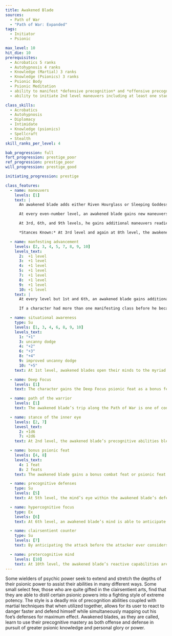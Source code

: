 ```yaml
---
title: Awakened Blade
sources:
  - Path of War
  - "Path of War: Expanded"
tags:
  - Initiator
  - Psionic

max_level: 10
hit_die: 10
prerequisites:
  - Acrobatics 5 ranks
  - Autohypnosis 4 ranks
  - Knowledge (Martial) 3 ranks
  - Knowledge (Psionics) 3 ranks
  - Psionic Body
  - Psionic Meditation
  - ability to manifest *defensive precognition* and *offensive precognition*
  - ability to initiate 2nd level maneuvers including at least one stance

class_skills:
  - Acrobatics
  - Autohypnosis
  - Diplomacy
  - Intimidate
  - Knowledge (psionics)
  - Spellcraft
  - Stealth
skill_ranks_per_level: 4

bab_progression: full
fort_progression: prestige_poor
ref_progression: prestige_poor
will_progression: prestige_good

initiating_progression: prestige

class_features:
  - name: maneuvers
    levels: [1]
    text: |
      An awakened blade adds either Riven Hourglass or Sleeping Goddess to his list of available disciplines. If he does not have that discipline's associated skill as a class skill, he gains it as a class skill.

      At every even-number level, an awakened blade gains new maneuvers known from any discipline he has access to (whether from a martial disciple class, Awakened Blade, or the [Martial Training](/feats/martial-training/) feat). He must meet a maneuver’s prerequisites to learn it. The character adds his full awakened blade levels to his initiator level to determine his total initiator level and his highest-level maneuvers known.

      At 3rd, 6th, and 9th levels, he gains additional maneuvers readied per day, and and 2nd, 5th, and 8th levels he may exchange a known maneuver for a different maneuver that he qualifies for.

      *Stances Known:* At 3rd level and again at 8th level, the awakened blade learns a new martial stance from his available disciplines. He must meet the stance’s prerequisites to learn it.

  - name: manfesting advancement
    levels: [2, 3, 4, 5, 7, 8, 9, 10]
    levels_text:
      2:  +1 level
      3:  +1 level
      4:  +1 level
      5:  +1 level
      7:  +1 level
      8:  +1 level
      9:  +1 level
      10: +1 level
    text: |
      At every level but 1st and 6th, an awakened blade gains additional power points per day and access to new powers as if he had also gained a level in whatever manifesting class he belonged to before he added the prestige class. He does not, however, gain any other benefit a character of that class would have gained (bonus feats, metapsionic or item creation feats, and so on). This essentially means that he adds the level of awakened blade to the level of whatever manifesting class the character has, and then determines power points per day, powers known, and manifester level accordingly.

      If a character had more than one manifesting class before he became an awakened blade, he must decide to which class he adds the new level of awakened blade for the purpose of determining power points per day, powers known, and manifester level.

  - name: situational awareness
    type: Su
    levels: [1, 3, 4, 6, 8, 9, 10]
    levels_text:
      1: "+1"
      3: uncanny dodge
      4: "+2"
      6: "+3"
      8: "+4"
      9: improved uncanny dodge
      10: "+5"
    text: At 1st level, awakened blades open their minds to the myriad of potential futures that could lead to his victory in battle and to his continued defense. Similar in effect to the danger sense psionic power, the character adds half his class level (rounded down, minimum of +1) to his initiative rolls as an insight bonus. He may also add this bonus to his AC as a dodge bonus or Reflex saves to avoid traps and their attacks. This bonus stacks with bonuses gained from the trap sense class feature. At 3rd level, the character gains the benefits of the uncanny dodge ability. At 9th level, the character gains the improved uncanny dodge ability.

  - name: Deep Focus
    levels: [1]
    text: The character gains the Deep Focus psionic feat as a bonus feat at 1st level.

  - name: path of the warrior
    levels: [1]
    text: The awakened blade’s trip along the Path of War is one of constant devotion, and for those with a focused aptitude in the field of war with the psionic arts, their discipline is rewarded. If the character possesses levels in psychic warrior, then he adds his class level to his psychic warrior level for the purposes of determining the trance and maneuver abilities of his path abilities. If the character possessed levels in the soulknife base class, then the awakened blade counts all levels in this class as +1 to existing manifester level with regards to a soulknife’s mind blade enhancement bonus.

  - name: stance of the inner eye
    levels: [2, 7]
    levesl_text:
      2: +1d6
      7: +2d6
    text: At 2nd level, the awakened blade’s precognitive abilities blend with his martial prowess to unlock an inner eye within his mind, all-seeing and hyper-aware of the dangers that surround him and ways to combat them. This inner sense allows the awakened blade to react to danger quickly, guide his attacks around the defenses of his enemies, and to land fierce blows as his mind traces out the myriad scenarios that could play out between himself and his foes. To enter this stance, as a swift action the awakened blade abandons a martial stance he is currently using. While in this stance, the character gains a +1 insight bonus for every three initiator levels he possesses (minimum +1) to his AC, attack and damage rolls, CMB checks, and to all saving throws. If caught in a situation where the character would be denied his Dexterity bonus, these bonuses do not apply. The character inflicts an additional 1d6 points of damage while in this stance at 2nd level, and this damage bonus improves to 2d6 points of damage at 7th level. This bonus damage is precision based, and creatures not subject to critical hits are immune to this additional damage.

  - name: bonus psionic feat
    levels: [4, 8]
    levels_text:
      4: 1 feat
      8: 2 feats
    text: The awakened blade gains a bonus combat feat or psionic feat of his choice at 4th level. He gains an additional bonus combat feat or psionic feat of his choice at 8th level. The character must meet all prerequisites for this feat to select it.

  - name: precognitive defenses
    type: Su
    levels: [5]
    text: At 5th level, the mind’s eye within the awakened blade’s defensive senses is capable of reacting to multiple dangerous scenarios at the same time. The character may expend his psionic focus as a free action to initiate a readied counter, even if he has already used his immediate or swift action this round. This specifically allows for the use of a free action on another creature’s turn.

  - name: hypercognitive focus
    type: Ex
    levels: [6]
    text: At 6th level, an awakened blade’s mind is able to anticipate his needs and subconsciously works to further his effectiveness. Whenever the character recovers one or more maneuvers, he may regain psionic focus as a free action as part of his maneuver recovery. He may only do this one time in a given round. Alternately, the character may expend his psionic focus when manifesting a psionic power and recover an expended maneuver.

  - name: clairsentient counter
    type: Su
    levels: [7]
    text: By anticipating the attack before the attacker ever considers making it, the awakened blade using this martial technique may act faster than his opponent can even think. At 7th level, to use this ability, the character expends a readied maneuver and his psionic focus as an immediate action; the clairsentient counter is used in response to attack against him of any sort (be it a melee or ranged attack, spell, power, or other spell-like or supernatural effect) and grants the character a standard or move action that he must use as part of this counter. This movement occurs before the attack is resolved but after the attack is made.

  - name: pretercognitive mind
    levels: [10]
    text: At 10th level, the awakened blade’s reactive capabilities are so intense that his subconscious mind must manage them for him as they otherwise would never give him a moment’s rest. While psionically focused, the character is considered to have the benefits of the Stance of the Inner Eye without needing to initiate the stance. He may continue to gain these benefits while he adopts any other martial stance that he knows and gain the benefits of both stances.
---
```


Some wielders of psychic power seek to extend and stretch the depths of their psionic power to assist their abilities in many different ways. Some small select few, those who are quite gifted in the clairsentient arts, find that they are able to distil certain psionic powers into a fighting style of extreme potency. The style is a deadly mix of precognition abilities coupled with martial techniques that when utilized together, allows for its user to react to danger faster and defend himself while simultaneously mapping out his foe’s defenses for maximum effect. Awakened blades, as they are called, learn to use their precognitive mastery as both offense and defense in pursuit of greater psionic knowledge and personal glory or power.

